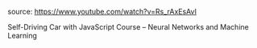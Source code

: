 source: https://www.youtube.com/watch?v=Rs_rAxEsAvI

Self-Driving Car with JavaScript Course – Neural Networks and Machine Learning
